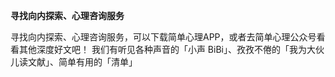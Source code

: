 **寻找向内探索、心理咨询服务**

寻找向内探索、心理咨询服务，可以下载简单心理APP，或者去简单心理公众号看看其他深度好文吧！
我们有听见各种声音的「小声 BiBi」、孜孜不倦的「我为大伙儿读文献」、简单有用的「清单」